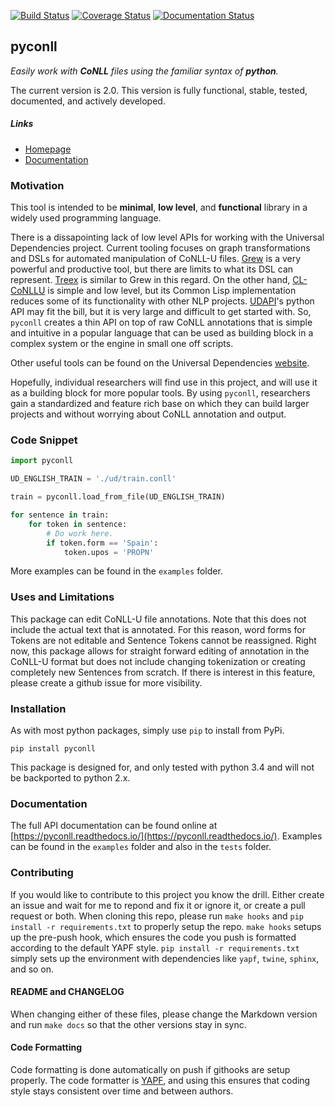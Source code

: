 [![Build Status](https://travis-ci.org/pyconll/pyconll.svg?branch=master)](https://travis-ci.org/pyconll/pyconll)
[![Coverage Status](https://coveralls.io/repos/github/pyconll/pyconll/badge.svg?branch=master)](https://coveralls.io/github/pyconll/pyconll?branch=master)
[![Documentation Status](https://readthedocs.org/projects/pyconll/badge/?version=latest)](https://pyconll.readthedocs.io/en/latest/?badge=latest)

## pyconll

*Easily work with **CoNLL** files using the familiar syntax of **python**.*

The current version is 2.0. This version is fully functional, stable, tested, documented, and actively developed.

##### Links
- [Homepage](https://pyconll.github.io)
- [Documentation](https://pyconll.readthedocs.io/)


### Motivation

This tool is intended to be **minimal**, **low level**, and **functional** library in a widely used programming language.

There is a dissapointing lack of low level APIs for working with the  Universal Dependencies project. Current tooling focuses on graph transformations and DSLs for automated manipulation of CoNLL-U files. [Grew](http://grew.fr/) is a very powerful and productive tool, but there are limits to what its DSL can represent. [Treex](http://ufal.mff.cuni.cz/treex) is similar to Grew in this regard. On the other hand, [CL-CoNLLU](https://github.com/own-pt/cl-conllu/) is simple and low level, but its Common Lisp implementation reduces some of its functionality with other NLP projects. [UDAPI](http://udapi.github.io/)'s python API may fit the bill, but it is very large and difficult to get started with. So, ``pyconll`` creates a thin API on top of raw CoNLL annotations that is simple and intuitive in a popular language that can be used as building block in a complex system or the engine in small one off scripts.

Other useful tools can be found on the Universal Dependencies [website](https://universaldependencies.org/tools.html).

Hopefully, individual researchers will find use in this project, and will use it as a building block for more popular tools. By using ``pyconll``, researchers gain a standardized and feature rich base on which they can build larger projects and without worrying about CoNLL annotation and output.


### Code Snippet

```python
import pyconll

UD_ENGLISH_TRAIN = './ud/train.conll'

train = pyconll.load_from_file(UD_ENGLISH_TRAIN)

for sentence in train:
    for token in sentence:
        # Do work here.
        if token.form == 'Spain':
            token.upos = 'PROPN'
```

More examples can be found in the `examples` folder.


### Uses and Limitations

This package can edit CoNLL-U file annotations. Note that this does not include the actual text that is annotated. For this reason, word forms for Tokens are not editable and Sentence Tokens cannot be reassigned. Right now, this package allows for straight forward editing of annotation in the CoNLL-U format but does not include changing tokenization or creating completely new Sentences from scratch. If there is interest in this feature, please create a github issue for more visibility.


### Installation

As with most python packages, simply use `pip` to install from PyPi.

```
pip install pyconll
```

This package is designed for, and only tested with python 3.4 and will not be backported to python 2.x.


### Documentation

The full API documentation can be found online at [https://pyconll.readthedocs.io/](https://pyconll.readthedocs.io/). Examples can be found in the `examples` folder and also in the ``tests`` folder.


### Contributing

If you would like to contribute to this project you know the drill. Either create an issue and wait for me to repond and fix it or ignore it, or create a pull request or both. When cloning this repo, please run `make hooks` and `pip install -r requirements.txt` to properly setup the repo. `make hooks` setups up the pre-push hook, which ensures the code you push is formatted according to the default YAPF style. `pip install -r requirements.txt` simply sets up the environment with dependencies like `yapf`, `twine`, `sphinx`, and so on.


#### README and CHANGELOG

When changing either of these files, please change the Markdown version and run ``make docs`` so that the other versions stay in sync.


#### Code Formatting

Code formatting is done automatically on push if githooks are setup properly. The code formatter is [YAPF](https://github.com/google/yapf), and using this ensures that coding style stays consistent over time and between authors.
